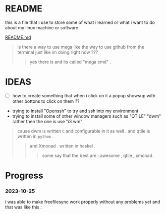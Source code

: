 # README 
this is a file that i use to store some of what i learned or what i want to do about my linux machine or software

[README.md](https://github.com/crisslokman/arch/blob/main/README.md)



> is there a way to use mega like the way to use github from the terminal just like im doing right now ??? 
> >  yes there is and its called "mega cmd" .

# IDEAS 

- [ ] how to create something that when i click on it a popup showsup with other bottons to click on them ?? 

- trying to install "Openssh" to try and ssh into my environment
- trying to install some of other window managers such as "QTILE" "dwm" rather then the one is use "i3 wm" 
> cause dwm is written `C` and configurable in it as well . and qtile is written in `python` .
> > and Xmonad . written in haskel .
> > > some say that the best are : awesome , qtile , xmonad.

# Progress

### 2023-10-25
i was able to make freefilesync work properly without any problems yet and that was like this : 

